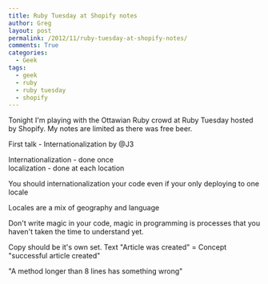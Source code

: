 ```yaml
---
title: Ruby Tuesday at Shopify notes
author: Greg
layout: post
permalink: /2012/11/ruby-tuesday-at-shopify-notes/
comments: True
categories:
  - Geek
tags:
  - geek
  - ruby
  - ruby tuesday
  - shopify
---
```

Tonight I'm playing with the Ottawian Ruby crowd at Ruby Tuesday hosted by Shopify. My notes are limited as there was free beer.

First talk - Internationalization by @J3

Internationalization - done once  
localization - done at each location

You should internationalization your code even if your only deploying to one locale

Locales are a mix of geography and language

Don't write magic in your code, magic in programming is processes that you haven't taken the time to understand yet.

Copy should be it's own set. Text "Article was created" = Concept "successful article created"

"A method longer than 8 lines has something wrong"